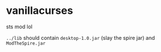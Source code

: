 # vanillacurses
 sts mod lol

`../lib` should contain `desktop-1.0.jar` (slay the spire jar) and `ModTheSpire.jar`